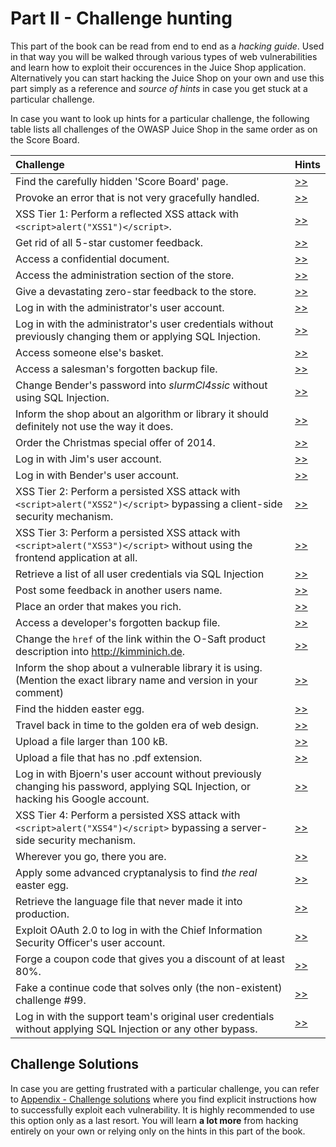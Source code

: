 # Part II - Challenge hunting

This part of the book can be read from end to end as a _hacking guide_.
Used in that way you will be walked through various types of web
vulnerabilities and learn how to exploit their occurences in the Juice
Shop application. Alternatively you can start hacking the Juice Shop on
your own and use this part simply as a reference and _source of hints_
in case you get stuck at a particular challenge.

In case you want to look up hints for a particular challenge, the
following table lists all challenges of the OWASP Juice Shop in the same
order as on the Score Board.

| Challenge                                                                                                                          | Hints                                                    |
|:-----------------------------------------------------------------------------------------------------------------------------------|:---------------------------------------------------------|
| Find the carefully hidden 'Score Board' page.                                                                                      | [>>](score-board.md#scoreBoardChallenge)                 |
| Provoke an error that is not very gracefully handled.                                                                              | [>>](leakage.md#errorHandlingChallenge)                  |
| XSS Tier 1: Perform a reflected XSS attack with `<script>alert("XSS1")</script>`.                                                  | [>>](xss.md#xss1Challenge)                               |
| Get rid of all 5-star customer feedback.                                                                                           | [>>](privilege-escalation.md#fiveStarFeedbackChallenge)  |
| Access a confidential document.                                                                                                    | [>>](forgotten-content.md#confidentialDocumentChallenge) |
| Access the administration section of the store.                                                                                    | [>>](privilege-escalation.md#adminSectionChallenge)      |
| Give a devastating zero-star feedback to the store.                                                                                | [>>](validation.md#zeroStarFeedbackChallenge)            |
| Log in with the administrator's user account.                                                                                      | [>>](sqli.md#loginAdminChallenge)                        |
| Log in with the administrator's user credentials without previously changing them or applying SQL Injection.                       | [>>](weak-security.md#weakPasswordChallenge)             |
| Access someone else's basket.                                                                                                      | [>>](privilege-escalation.md#accessBasketChallenge)      |
| Access a salesman's forgotten backup file.                                                                                         | [>>](forgotten-content.md#forgottenBackupChallenge)      |
| Change Bender's password into _slurmCl4ssic_ without using SQL Injection.                                                          | [>>](csrf.md#csrfChallenge)                              |
| Inform the shop about an algorithm or library it should definitely not use the way it does.                                        | [>>](crypto.md#weirdCryptoChallenge)                     |
| Order the Christmas special offer of 2014.                                                                                         | [>>](sqli.md#christmasSpecialChallenge)                  |
| Log in with Jim's user account.                                                                                                    | [>>](sqli.md#loginJimChallenge)                          |
| Log in with Bender's user account.                                                                                                 | [>>](sqli.md#loginBenderChallenge)                       |
| XSS Tier 2: Perform a persisted XSS attack with `<script>alert("XSS2")</script>` bypassing a client-side security mechanism.       | [>>](xss.md#xss2Challenge)                               |
| XSS Tier 3: Perform a persisted XSS attack with `<script>alert("XSS3")</script>` without using the frontend application at all.    | [>>](xss.md#xss3Challenge)                               |
| Retrieve a list of all user credentials via SQL Injection                                                                          | [>>](sqli.md#unionSqlInjectionChallenge)                 |
| Post some feedback in another users name.                                                                                          | [>>](privilege-escalation.md#forgedFeedbackChallenge)    |
| Place an order that makes you rich.                                                                                                | [>>](validation.md#negativeOrderChallenge)               |
| Access a developer's forgotten backup file.                                                                                        | [>>](forgotten-content.md#forgottenDevBackupChallenge)   |
| Change the `href` of the link within the O-Saft product description into http://kimminich.de.                                      | [>>](privilege-escalation.md#changeProductChallenge)     |
| Inform the shop about a vulnerable library it is using. (Mention the exact library name and version in your comment)               | [>>](crypto.md#knownVulnerableComponentChallenge)        |
| Find the hidden easter egg.                                                                                                        | [>>](forgotten-content.md#easterEgg1Challenge)           |
| Travel back in time to the golden era of web design.                                                                               | [>>](forgotten-content.md#geocitiesThemeChallenge)       |
| Upload a file larger than 100 kB.                                                                                                  | [>>](validation.md#uploadSizeChallenge)                  |
| Upload a file that has no .pdf extension.                                                                                          | [>>](validation.md#uploadTypeChallenge)                  |
| Log in with Bjoern's user account without previously changing his password, applying SQL Injection, or hacking his Google account. | [>>](weak-security.md#oauthUserPasswordChallenge)        |
| XSS Tier 4: Perform a persisted XSS attack with `<script>alert("XSS4")</script>` bypassing a server-side security mechanism.       | [>>](xss.md#xss4Challenge)                               |
| Wherever you go, there you are.                                                                                                    | [>>](weak-security.md#redirectChallenge)                 |
| Apply some advanced cryptanalysis to find _the real_ easter egg.                                                                   | [>>](forgotten-content.md#easterEgg2Challenge)           |
| Retrieve the language file that never made it into production.                                                                     | [>>](forgotten-content.md#extraLanguageChallenge)        |
| Exploit OAuth 2.0 to log in with the Chief Information Security Officer's user account.                                            | [>>](weak-security.md#loginCisoChallenge)                |
| Forge a coupon code that gives you a discount of at least 80%.                                                                     | [>>](crypto.md#forgeCouponChallenge)                     |
| Fake a continue code that solves only (the non-existent) challenge #99.                                                            | [>>](crypto.md#continueCodeChallenge)                    |
| Log in with the support team's original user credentials without applying SQL Injection or any other bypass.                       | [>>](weak-security.md#loginSupportChallenge)             |

## Challenge Solutions

In case you are getting frustrated with a particular challenge, you can
refer to [Appendix - Challenge solutions](/appendix/README.md) where you
find explicit instructions how to successfully exploit each
vulnerability. It is highly recommended to use this option only as a
last resort. You will learn __a lot more__ from hacking entirely on your
own or relying only on the hints in this part of the book.
